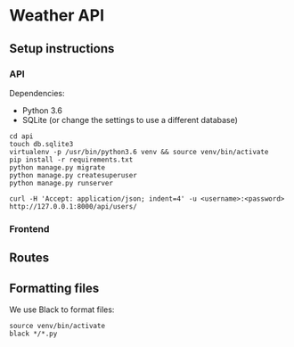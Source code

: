 # Weather API

## Setup instructions

### API

Dependencies:
- Python 3.6
- SQLite (or change the settings to use a different database)

```
cd api
touch db.sqlite3
virtualenv -p /usr/bin/python3.6 venv && source venv/bin/activate
pip install -r requirements.txt
python manage.py migrate
python manage.py createsuperuser
python manage.py runserver

curl -H 'Accept: application/json; indent=4' -u <username>:<password> http://127.0.0.1:8000/api/users/

```

### Frontend


## Routes

## Formatting files

We use Black to format files:

```
source venv/bin/activate
black */*.py
```
